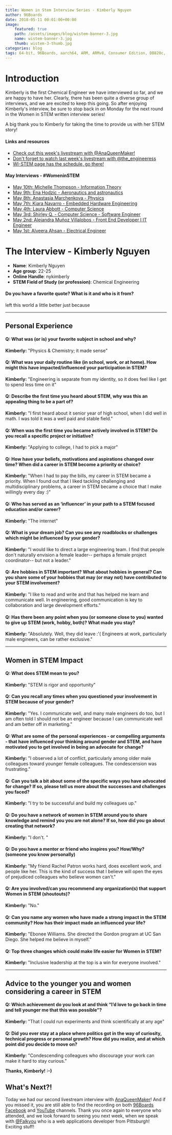 ```yaml
---
title: Women in Stem Interview Series - Kimberly Nguyen
author: 96Boards
date: 2018-05-11 00:01:00+00:00
image:
    featured: true
    path: /assets/images/blog/wistem-banner-3.jpg
    name: wistem-banner-3.jpg
    thumb: wistem-3-thumb.jpg
categories: blog
tags: 64-bit, 96Boards, aarch64, ARM, ARMv8, Consumer Edition, DB820c, Rock960, Hikey960, enterprise edition, product, single board computer, linaro, linux, open source, openhours, robert wolff, podcast, technology, tech, computer, hardware, software, women in stem, stem, robert wolff
---
```


# Introduction

Kimberly is the first Chemical Engineer we have interviewed so far, and we are happy to have her. Clearly, there has been quite a diverse group of interviews, and we are excited to keep this going. So after enjoying Kimberly's interview, be sure to stop back in on Monday for the next round in the Women in STEM written interview series!

A big thank you to Kimberly for taking the time to provide us with her STEM story!

#### Links and resources

- [Check out this week's livestream with @AnaQueenMaker!](https://youtu.be/IhBme5830Dc)
- [Don't forget to watch last week's livestream with @the_engineeress](https://youtu.be/kf8XAB0F_QE)
- [WI-STEM page has the schedule, go there! ](https://www.96boards.org/go/wistem-2018/)

#### May Interviews - #WomeninSTEM

- [May 10th: Michelle Thompson - Information Theory](https://www.96boards.org/blog/wistem-08/)
- [May 9th: Ena Hodzic - Aeronautics and astronautics](https://www.96boards.org/blog/wistem-07/)
- [May 8th: Anastasia Marchenkova - Physics](https://www.96boards.org/blog/wistem-06/)
- [May 7th: Kiara Navarro - Embedded Hardware Engineering](https://www.96boards.org/blog/wistem-05/)
- [May 4th: Laura Abbott - Computer Science](https://www.96boards.org/blog/wistem-04/)
- [May 3rd: Shirley Q. - Computer Science - Software Engineer](https://www.96boards.org/blog/wistem-03/)
- [May 2nd: Alejandra Muñoz Villalobos - Front End Developer I IT Engineer](https://www.96boards.org/blog/wistem-02/)
- [May 1st: Alveera Ahsan - Electrical Engineer](https://www.96boards.org/blog/wistem-01/)

# The Interview - Kimberly Nguyen

- **Name**: Kimberly Nguyen
- **Age group**: 22-25
- **Online Handle**: nykimberly 
- **STEM Field of Study (or profession)**: Chemical Engineering

#### Do you have a favorite quote? What is it and who is it from?

left this world a little better just because

***

## Personal Experience

#### Q: What was (or is) your favorite subject in school and why?

**Kimberly:** "Physics & Chemistry; it made sense"

#### Q: What was your daily routine like (in school, work, or at home). How might this have impacted/influenced your participation in STEM?

**Kimberly:** "Engineering is separate from my identity, so it does feel like I get to spend less time on it"

#### Q: Describe the first time you heard about STEM, why was this an appealing thing to be a part of?

**Kimberly:** "I first heard about it senior year of high school, when I did well in math. I was told it was a well paid and stable field."

#### Q: When was the first time you became actively involved in STEM? Do you recall a specific project or initiative?

**Kimberly:** "Applying to college, I had to pick a major"

#### Q: How have your beliefs, motivations and aspirations changed over time? When did a career in STEM become a priority or choice?

**Kimberly:** "When I had to pay the bills, my career in STEM became a priority. When I found out that I liked tackling challenging and multidisciplinary problems, a career in STEM became a choice that I make willingly every day :)"

#### Q: Who has served as an ‘influencer’ in your path to a STEM focused education and/or career?

**Kimberly:** "The internet"

#### Q: What is your dream job? Can you see any roadblocks or challenges which might be influenced by your gender?

**Kimberly:** "I would like to direct a large engineering team. I find that people don't naturally envision a female leader-- perhaps a female project coordinator-- but not a leader."

#### Q: Are hobbies in STEM important? What about hobbies in general? Can you share some of your hobbies that may (or may not) have contributed to your STEM involvement?

**Kimberly:** "I like to read and write and that has helped me learn and communicate well. In engineering, good communication is key to collaboration and large development efforts."

#### Q: Has there been any point when you (or someone close to you) wanted to give up STEM (work, hobby, both)? What made you stay?

**Kimberly:** "Absolutely. Well, they did leave :'( Engineers at work, particularly male engineers, can be rather exclusive."

***

## Women in STEM Impact

#### Q: What does STEM mean to you?

**Kimberly:** "STEM is rigor and opportunity"

#### Q: Can you recall any times when you questioned your involvement in STEM because of your gender?

**Kimberly:** "Yes. I communicate well, and many male engineers do too, but I am often told I should not be an engineer because I can communicate well and am better off in marketing."

#### Q: What are some of the personal experiences - or compelling arguments - that have influenced your thinking around gender and STEM, and have motivated you to get involved in being an advocate for change?

**Kimberly:** "I observed a lot of conflict, particularly among older male colleagues toward younger female colleagues. The condescension was frustrating."

#### Q: Can you talk a bit about some of the specific ways you have advocated for change? If so, please tell us more about the successes and challenges you faced?

**Kimberly:** "I try to be successful and build my colleagues up."

#### Q: Do you have a network of women in STEM around you to share knowledge and remind you you are not alone? If so, how did you go about creating that network?

**Kimberly:** "I don't. "

#### Q: Do you have a mentor or friend who inspires you? How/Why? (someone you know personally)

**Kimberly:** "My friend Rachel Patron works hard, does excellent work, and people like her. This is the kind of success that I believe will open the eyes of prejudiced colleagues who believe women can't."

#### Q: Are you involved/can you recommend any organization(s) that support Women in STEM (shoutouts)?

**Kimberly:** "No."

#### Q: Can you name any women who have made a strong impact in the STEM community? How has their impact made an influenced your life?

**Kimberly:** "Ebonee Williams. She directed the Gordon program at UC San Diego. She helped me believe in myself."

#### Q: Top three changes which could make life easier for Women in STEM?

**Kimberly:** "Inclusive leadership at the top is a win for everyone involved."

***

## Advice to the younger you and women considering a career in STEM

#### Q: Which achievement do you look at and think “I’d love to go back in time and tell younger me that this was possible”?

**Kimberly:** "That I could run experiments and think scientifically at any age"

#### Q: Did you ever stay at a place where politics got in the way of curiosity, technical progress or personal growth? How did you realize, and at which point did you decide to move on?

**Kimberly:** "Condescending colleagues who discourage your work can make it hard to stay curious."

**Thanks, Kimberly! :-)**

## What's Next?!

Today we had our second livestream interview with [AnaQueenMaker](https://www.instagram.com/anaqueenmaker/)! And if you missed it, you are still able to find the recording on both [96Boards Facebook](https://www.facebook.com/96Boards/) and [YouTube](https://youtu.be/IhBme5830Dc) channels. Thank you once again to everyone who attended, and we look forward to seeing you next week, when we speak with [@Falkyou](https://www.instagram.com/falkyou/) who is a web applications developer from Pittsburgh! Exciting stuff! 